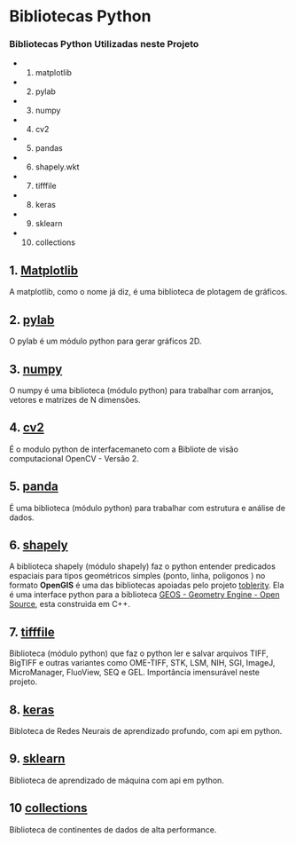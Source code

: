 # Bibliotecas Python

### Bibliotecas Python Utilizadas neste Projeto

* 1. matplotlib
* 2. pylab
* 3. numpy
* 4. cv2
* 5. pandas
* 6. shapely.wkt
* 7. tifffile
* 8. keras
* 9. sklearn
* 10. collections


## 1. [Matplotlib](https://matplotlib.org/)
A matplotlib, como o nome já diz, é uma biblioteca de plotagem de gráficos.

## 2. [pylab](http://pyscience-brasil.wikidot.com/module:pylab)
O pylab é um módulo python para gerar gráficos 2D.

## 3. [numpy](http://pyscience-brasil.wikidot.com/module:numpy)
O numpy é uma biblioteca (módulo python) para trabalhar com arranjos, vetores e matrizes de N dimensões.

## 4. [cv2](http://opencv.org/)
É o modulo python de interfacemaneto com a Bibliote de visão computacional OpenCV - Versão 2.

## 5. [panda](https://pandas.pydata.org/)
É uma biblioteca (módulo python) para trabalhar com estrutura e análise de dados.

## 6. [shapely](https://toblerity.org/shapely/modules.html)
A biblioteca shapely (módulo shapely) faz o python entender predicados espaciais para tipos geométricos simples (ponto, linha, poligonos ) no formato **OpenGIS** é uma das bibliotecas apoiadas pelo projeto [toblerity](https://toblerity.org/). Ela é uma interface python para a biblioteca [GEOS - Geometry Engine - Open Source](http://trac.osgeo.org/geos/), esta construida em C++.

## 7. [tifffile](https://pypi.org/project/tifffile/)
Biblioteca (módulo python) que faz o python ler e salvar arquivos TIFF, BigTIFF e outras variantes como OME-TIFF, STK, LSM, NIH, SGI, ImageJ, MicroManager, FluoView, SEQ e GEL. Importância imensurável neste projeto.

## 8. [keras](https://keras.io/)
Bibloteca de Redes Neurais de aprendizado profundo, com api em python.

## 9. [sklearn](http://scikit-learn.org/stable/)
Biblioteca de aprendizado de máquina com api em python.

## 10 [collections](https://docs.python.org/2/library/collections.html)
Biblioteca de continentes de dados de alta performance.



